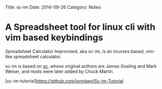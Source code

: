 Title: sc-im
Date: 2014-09-26 
Category: Notes

# A Spreadsheet tool for linux cli with vim based keybindings

Spreadsheet Calculator Improvised, aka sc-im, is an ncurses based, vim-like spreadsheet calculator.

sc-im is based on [sc](https://en.wikipedia.org/wiki/Sc_(spreadsheet_calculator)), whose original authors are James Gosling and Mark Weiser, and mods were later added by Chuck Martin.

[sc-im-tutorial]https://github.com/jonnieey/Sc-im-Tutorial

